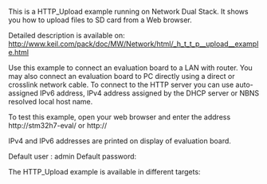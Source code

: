 This is a HTTP_Upload example running on Network Dual Stack.
It shows you how to upload files to SD card from a Web browser.

Detailed description is available on:
http://www.keil.com/pack/doc/MW/Network/html/_h_t_t_p__upload__example.html

Use this example to connect an evaluation board to a LAN with router.
You may also connect an evaluation board to PC directly using a direct
or crosslink network cable.
To connect to the HTTP server you can use auto-assigned IPv6 address,
IPv4 address assigned by the DHCP server or NBNS resolved local host name.

To test this example, open your web browser and enter the
address http://stm32h7-eval/ or http://<boards IP address>

IPv4 and IPv6 addresses are printed on display of evaluation board.

Default user    : admin
Default password: <none>

The HTTP_Upload example is available in different targets:

